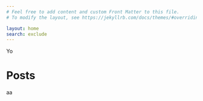 ```yaml
---
# Feel free to add content and custom Front Matter to this file.
# To modify the layout, see https://jekyllrb.com/docs/themes/#overriding-theme-defaults

layout: home
search: exclude
---
```


Yo

<!---
This site is built with [fastpages](https://github.com/fastai/fastpages), An easy to use blogging platform with extra features for Jupyter Notebooks.
![](images/diagram.png "https://github.com/fastai/fastpages")
[fastpages](https://github.com/fastai/fastpages) automates the process of creating blog posts via GitHub Actions, so you don't have to fuss with conversion scripts.  A full list of features can be found on [GitHub](https://github.com/fastai/fastpages). 
You can edit the `index.md` file to change this content.
--->

# Posts

aa
